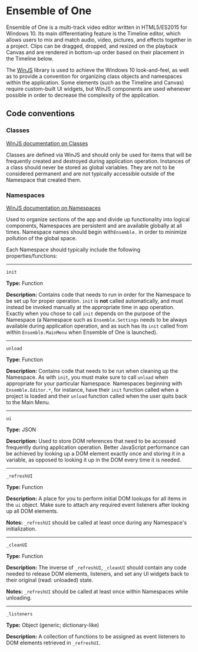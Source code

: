 # Ensemble of One

Ensemble of One is a multi-track video editor written in HTML5/ES2015 for Windows 10. Its main differentiating feature is the Timeline editor, which allows users to mix and match audio, video, pictures, and effects together in a project. Clips can be dragged, dropped, and resized on the playback Canvas and are rendered in bottom-up order based on their placement in the Timeline below.

The [WinJS](http://try.buildwinjs.com/) library is used to achieve the Windows 10 look-and-feel, as well as to provide a convention for organizing class objects and namespaces within the application. Some elements (such as the Timeline and Canvas) require custom-built UI widgets, but WinJS components are used whenever possible in order to decrease the complexity of the application.

## Code conventions
### Classes
[WinJS documentation on Classes](https://msdn.microsoft.com/en-us/library/windows/apps/br229813.aspx)

Classes are defined via WinJS and should only be used for items that will be frequently created and destroyed during application operation. Instances of a class should never be stored as global variables. They are not to be considered permanent and are not typically accessible outside of the Namespace that created them.

### Namespaces
[WinJS documentation on Namespaces](https://msdn.microsoft.com/en-us/library/windows/apps/br229773.aspx)

Used to organize sections of the app and divide up functionality into logical components, Namespaces are persistent and are available globally at all times. Namespace names should begin with`Ensemble.` in order to minimize pollution of the global space.

Each Namespace should typically include the following properties/functions:

---

```
init
```

  __Type:__ Function
  
  __Description:__ Contains code that needs to run in order for the Namespace to be set up for proper operation. `init` is __not__ called automatically, and must instead be invoked manually at the appropriate time in app operation. Exactly when you chose to call `init` depends on the purpose of the Namespace (a Namespace such as `Ensemble.Settings` needs to be always available during application operation, and as such has its `init` called from within `Ensemble.MainMenu` when Ensemble of One is launched).

---

```
unload
```

  __Type:__ Function
  
  __Description:__ Contains code that needs to be run when cleaning up the Namespace. As with `init`, you must make sure to call `unload` when appropriate for your particular Namespace. Namespaces beginning with `Ensemble.Editor.*`, for instance, have their `init` function called when a project is loaded and their `unload` function called when the user quits back to the Main Menu.

---

```
ui
```

  __Type:__ JSON
  
  __Description:__ Used to store DOM references that need to be accessed frequently during application operation. Better JavaScript performance can be achieved by looking up a DOM element exactly once and storing it in a variable, as opposed to looking it up in the DOM every time it is needed.

---

```
_refreshUI
```

  __Type:__ Function
  
  __Description:__ A place for you to perform initial DOM lookups for all items in the `ui` object. Make sure to attach any required event listeners after looking up all DOM elements.
  
  __Notes:__ `_refreshUI` should be called at least once during any Namespace's initialization.

---

```
_cleanUI
```

  __Type:__ Function
  
  __Description:__ The inverse of `_refreshUI`, `_cleanUI` should contain any code needed to release DOM elements, listeners, and set any UI widgets back to their original (read: unloaded) state.
  
  __Notes:__ `_refreshUI` should be called at least once within Namespaces while unloading.

---

```
_listeners
```

  __Type:__ Object (generic; dictionary-like)
  
  __Description:__ A collection of functions to be assigned as event listeners to DOM elements retrieved in `_refreshUI`.

